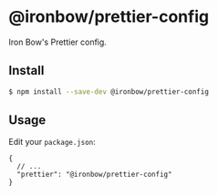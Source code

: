 # @ironbow/prettier-config
Iron Bow's Prettier config.

## Install
```bash
$ npm install --save-dev @ironbow/prettier-config
```

## Usage
Edit your `package.json`:

```jsonc
{
  // ...
  "prettier": "@ironbow/prettier-config"
}
```